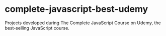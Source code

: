 # complete-javascript-best-udemy
 Projects developed during The Complete JavaScript Course on Udemy, the best-selling JavaScript course.
